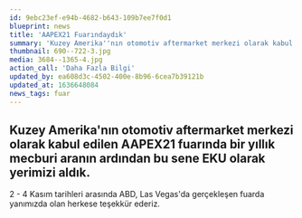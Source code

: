 ```yaml
---
id: 9ebc23ef-e94b-4682-b643-109b7ee7f0d1
blueprint: news
title: 'AAPEX21 Fuarındaydık'
summary: 'Kuzey Amerika''nın otomotiv aftermarket merkezi olarak kabul edilen AAPEX21 fuarında bu sene EKU olarak yer aldık.'
thumbnail: 690--722-3.jpg
media: 3684--1365-4.jpg
action_call: 'Daha Fazla Bilgi'
updated_by: ea608d3c-4502-400e-8b96-6cea7b39121b
updated_at: 1636648084
news_tags: fuar
---
```

<div class="row mb-lg-9 mb-md-7 mb-4">
<div class="col-md-8 offset-md-2">
<h2 class="head-description">
Kuzey Amerika'nın otomotiv aftermarket merkezi olarak kabul edilen AAPEX21 fuarında bir yıllık mecburi aranın ardından bu sene EKU olarak yerimizi aldık. 
</h2>
</div>
</div>

<div class="row mb-lg-15 mb-md-8 mb-5">
<div class="col-md-4 offset-md-2">
<p class="body-description">
2 - 4 Kasım tarihleri arasında ABD, Las Vegas'da gerçekleşen fuarda yanımızda olan herkese teşekkür ederiz.
</p>
</div>
<div class="col-md-4">
<p class="body-description">

</p>
</div>
</div>